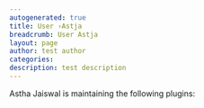 ```yaml
---
autogenerated: true
title: User ›Astja
breadcrumb: User Astja
layout: page
author: test author
categories: 
description: test description
---
```


Astha Jaiswal is maintaining the following plugins:
